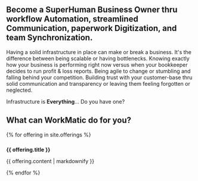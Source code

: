 <link href="http://maxcdn.bootstrapcdn.com/font-awesome/4.2.0/css/font-awesome.min.css" rel="stylesheet">

## Become a SuperHuman Business Owner thru workflow Automation, streamlined Communication, paperwork Digitization, and team Synchronization.   

Having a solid infrastructure in place can make or break a business. It's the difference between being scalable or having bottlenecks. Knowing exactly how your business is performing right now versus when your bookkeeper decides to run profit & loss reports. Being agile to change or stumbling and falling behind your competition. Building trust with your customer-base thru solid communication and transparency or leaving them feeling forgotten or neglected.

Infrastructure is **Everything**... Do you have one?

## What can WorkMatic do for you?

{% for offering in site.offerings %}
  <h3><i class="fa fa-{{ offering.icon }}" aria-hidden="true"></i></h3>
  <b>{{ offering.title }}</b>
  <p>{{ offering.content | markdownify }}</p>
{% endfor %}
